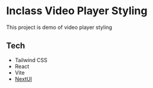 # Inclass Video Player Styling
This project is demo of video player styling
## Tech
- Tailwind CSS
- React
- Vite
- [NextUI](https://nextui.org)